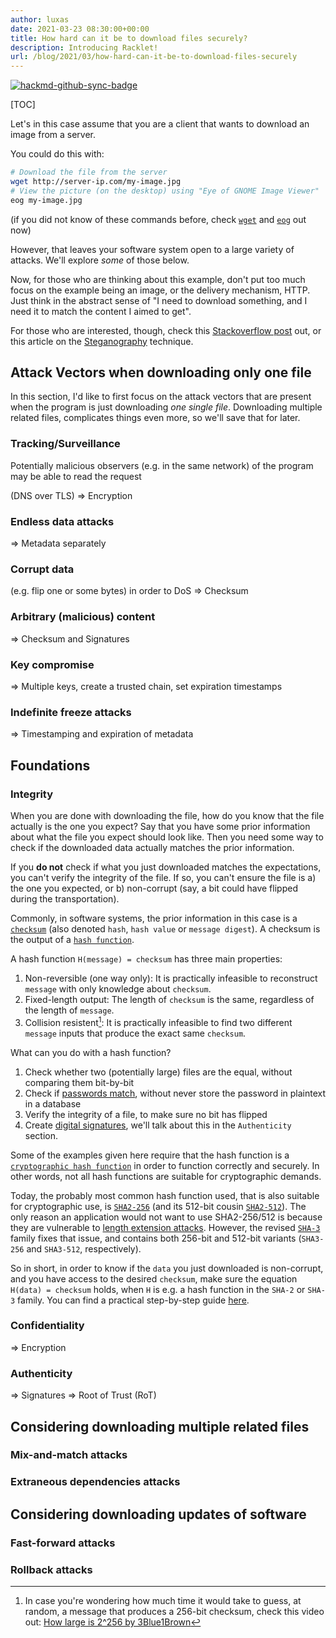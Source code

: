 ```yaml
---
author: luxas
date: 2021-03-23 08:30:00+00:00
title: How hard can it be to download files securely?
description: Introducing Racklet!
url: /blog/2021/03/how-hard-can-it-be-to-download-files-securely
---
```


[![hackmd-github-sync-badge](https://hackmd.io/yvmhvTMhRn6c61mey87I2Q/badge)](https://hackmd.io/yvmhvTMhRn6c61mey87I2Q)


[TOC]

Let's in this case assume that you are a client that wants to download an image from a server.

You could do this with:

```bash
# Download the file from the server
wget http://server-ip.com/my-image.jpg
# View the picture (on the desktop) using "Eye of GNOME Image Viewer"
eog my-image.jpg
```

(if you did not know of these commands before, check [`wget`] and [`eog`] out now)

[`eog`]: https://help.gnome.org/users/eog/stable/
[`wget`]: https://www.gnu.org/software/wget/

However, that leaves your software system open to a large variety of attacks. We'll explore _some_ of those below.

Now, for those who are thinking about this example, don't put too much focus on the example being an image, or the delivery mechanism, HTTP. Just think in the abstract sense of "I need to download something, and I need it to match the content I aimed to get".

For those who are interested, though, check this [Stackoverflow post] out, or this article on the [Steganography] technique.

[Stackoverflow post]: https://security.stackexchange.com/questions/53958/malicious-code-in-image-harmful
[Steganography]: https://www.sentinelone.com/blog/hiding-code-inside-images-malware-steganography/

## Attack Vectors when downloading only one file

In this section, I'd like to first focus on the attack vectors that are present when the program is just downloading _one single file_. Downloading multiple related files, complicates things even more, so we'll save that for later.

### Tracking/Surveillance

Potentially malicious observers (e.g. in the same network) of the program may be able to read the request

(DNS over TLS) => Encryption

### Endless data attacks

=> Metadata separately

### Corrupt data
(e.g. flip one or some bytes) in order to DoS => Checksum

### Arbitrary (malicious) content
=> Checksum and Signatures

### Key compromise
=> Multiple keys, create a trusted chain, set expiration timestamps
### Indefinite freeze attacks

=> Timestamping and expiration of metadata


## Foundations

### Integrity

When you are done with downloading the file, how do you know that the file actually is the one you expect? Say that you have some prior information about what the file you expect should look like. Then you need some way to check if the downloaded data actually matches the prior information.

If you **do not** check if what you just downloaded matches the expectations, you can't verify the integrity of the file. If so, you can't ensure the file is a) the one you expected, or b) non-corrupt (say, a bit could have flipped during the transportation).

Commonly, in software systems, the prior information in this case is a [`checksum`] (also denoted `hash`, `hash value` or `message digest`). A checksum is the output of a [`hash function`].

A hash function `H(message) = checksum` has three main properties:

1. Non-reversible (one way only): It is practically infeasible to reconstruct `message` with only knowledge about `checksum`.
2. Fixed-length output: The length of `checksum` is the same, regardless of the length of `message`.
3. Collision resistent[^collision-resistance]: It is practically infeasible to find two different `message` inputs that produce the exact same `checksum`.

[^collision-resistance]: In case you're wondering how much time it would take to guess, at random, a message that produces a 256-bit checksum, check this video out: [How large is 2^256 by 3Blue1Brown]

What can you do with a hash function?

1. Check whether two (potentially large) files are the equal, without comparing them bit-by-bit
2. Check if [passwords match], without never store the password in plaintext in a database
3. Verify the integrity of a file, to make sure no bit has flipped
4. Create [digital signatures], we'll talk about this in the `Authenticity` section.

Some of the examples given here require that the hash function is a [`cryptographic hash function`] in order to function correctly and securely. In other words, not all hash functions are suitable for cryptographic demands.

Today, the probably most common hash function used, that is also suitable for cryptographic use, is [`SHA2-256`] (and its 512-bit cousin [`SHA2-512`]). The only reason an application would not want to use SHA2-256/512 is because they are vulnerable to [length extension attacks]. However, the revised [`SHA-3`] family fixes that issue, and contains both 256-bit and 512-bit variants (`SHA3-256` and `SHA3-512`, respectively).

[passwords match]: https://en.wikipedia.org/wiki/Cryptographic_hash_function#Password_verification
[digital signatures]: https://en.wikipedia.org/wiki/Digital_signature
[How large is 2^256 by 3Blue1Brown]: https://youtu.be/S9JGmA5_unY
[`checksum`]: https://en.wikipedia.org/wiki/Checksum
[`hash function`]: https://en.wikipedia.org/wiki/Hash_function
[`cryptographic hash function`]: https://en.wikipedia.org/wiki/Cryptographic_hash_function
[`SHA2-256`]: https://en.wikipedia.org/wiki/SHA-2
[`SHA2-512`]: https://en.wikipedia.org/wiki/SHA-2
[length extension attacks]: https://en.wikipedia.org/wiki/Length_extension_attack
[`SHA-3`]: https://en.wikipedia.org/wiki/SHA-3

So in short, in order to know if the `data` you just downloaded is non-corrupt, and you have access to the desired `checksum`, make sure the equation `H(data) = checksum` holds, when `H` is e.g. a hash function in the `SHA-2` or `SHA-3` family. You can find a practical step-by-step guide [here](https://www.maketecheasier.com/verify-md5-sha-1-sha-256-checksum-windows10/).

### Confidentiality
=> Encryption
### Authenticity
=> Signatures
=> Root of Trust (RoT)


[RSA Signing is Not RSA Decryption]: https://www.cs.cornell.edu/courses/cs5430/2015sp/notes/rsa_sign_vs_dec.php

## Considering downloading multiple related files

### Mix-and-match attacks

### Extraneous dependencies attacks

## Considering downloading updates of software

### Fast-forward attacks

### Rollback attacks

